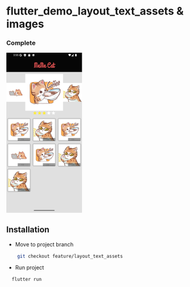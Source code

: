 # flutter_demo_layout_text_assets & images

### Complete

<img src="./assets/images_readme/pic1.png" width="200"/>

## Installation
- Move to project branch
```bash
    git checkout feature/layout_text_assets
```
- Run project
```bash
  flutter run
```